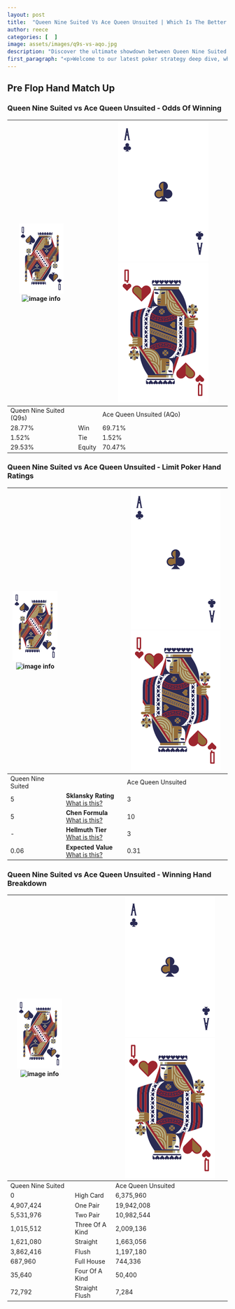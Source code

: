```yaml
---
layout: post
title:  "Queen Nine Suited Vs Ace Queen Unsuited | Which Is The Better Hand In Poker? A Complete Guide"
author: reece
categories: [  ]
image: assets/images/q9s-vs-aqo.jpg
description: "Discover the ultimate showdown between Queen Nine Suited and Ace Queen Unsuited in poker! Uncover the odds, strategies, and scenarios where one hand triumphs over the other. Get ready to up your poker game with this thrilling analysis."
first_paragraph: "<p>Welcome to our latest poker strategy deep dive, where we're pitting two distinct hands against each other in a high-stakes showdown: Queen Nine Suited vs Ace Queen Unsuited.</p><p>In the dynamic world of poker, every decision counts, and knowing which hand holds the upper hand is key to your success at the table.</p><p>In this article, we'll dissect these two hands, explore the scenarios where one dominates the other, and equip you with the knowledge to make strategic choices that can tip the odds in your favor.</p><p>Get ready to unravel the intriguing dynamics of these poker hands and elevate your game to new heights.</p>"
---
```




[comment]: # (sp0)

## Pre Flop Hand Match Up

<div class="table hand-ratings" markdown="1"> 



### Queen Nine Suited vs Ace Queen Unsuited - Odds Of Winning


    
| ![image info](assets/images/hand1/Q.png) ![image info](assets/images/hand1/9s.png) |  | ![image info](assets/images/hand2/A.png) ![image info](assets/images/hand2/Qo.png) |
| -------- | -------- | -------- |
| Queen Nine Suited (Q9s) |  | Ace Queen Unsuited (AQo) |
| 28.77% | Win | 69.71% |
| 1.52% | Tie | 1.52% |
| 29.53% | Equity | 70.47% |




[comment]: # (sp1)



### Queen Nine Suited vs Ace Queen Unsuited - Limit Poker Hand Ratings


    
| ![image info](assets/images/hand1/Q.png) ![image info](assets/images/hand1/9s.png) |  | ![image info](assets/images/hand2/A.png) ![image info](assets/images/hand2/Qo.png) |
| -------- | -------- | -------- |
| Queen Nine Suited |  | Ace Queen Unsuited |
| 5 | **Sklansky Rating** [What is this?](/sklansky-rating-explained) | 3 |
| 5 | **Chen Formula** [What is this?](/chen-formula-explained) | 10 |
| - | **Hellmuth Tier** [What is this?](/Hellmuth-tier-explained) | 3 |
| 0.06 | **Expected Value** [What is this?](/expected-value-explained) | 0.31 |




[comment]: # (sp2)



### Queen Nine Suited vs Ace Queen Unsuited - Winning Hand Breakdown


    
| ![image info](assets/images/hand1/Q.png) ![image info](assets/images/hand1/9s.png) |  | ![image info](assets/images/hand2/A.png) ![image info](assets/images/hand2/Qo.png) |
| -------- | -------- | -------- |
| Queen Nine Suited |  | Ace Queen Unsuited |
| 0 | High Card | 6,375,960 |
| 4,907,424 | One Pair | 19,942,008 |
| 5,531,976 | Two Pair | 10,982,544 |
| 1,015,512 | Three Of A Kind | 2,009,136 |
| 1,621,080 | Straight | 1,663,056 |
| 3,862,416 | Flush | 1,197,180 |
| 687,960 | Full House | 744,336 |
| 35,640 | Four Of A Kind | 50,400 |
| 72,792 | Straight Flush | 7,284 |




[comment]: # (sp3)



</div>

[comment]: # (sp4)



[comment]: # (sp5)

